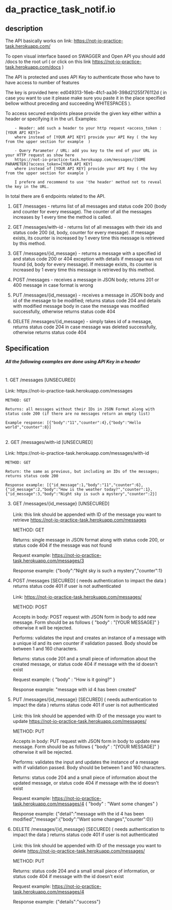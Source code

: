 # da_practice_task_notif.io


## description
 The API basically works on link: https://not-io-practice-task.herokuapp.com/
 
 To open visual interface based on SWAGGER and Open API you should add /docs 
 to the root url ( or click on this link https://not-io-practice-task.herokuapp.com/docs )
 
 The API is protected and uses API Key to authenticate those who have to have 
 access to number of features

 The key is provided here: ed049313-16eb-4fc1-aa36-398d21255f76112d
 ( in case you want to use it please make sure you paste it in the place specified bellow without 
  preceding and succeeding WHITESPACES ). 
 
 To access secured endpoints please provide the given key either within a header or specifying it in the
 url. Examples:

        - Header: add such a header to your http request <access_token : [YOUR API KEY]>
        where instead of [YOUR API KEY] provide your API Key ( the key from the upper section for example  )
        
        - Query Parameter / URL: add you key to the end of your URL in your HTTP request as show here
        https://not-io-practice-task.herokuapp.com/messages/[SOME PARAMETER]?access_token=[YOUR API KEY]
        where instead of [YOUR API KEY] provide your API Key ( the key from the upper section for example )

        I prefere and recommend to use 'the header' method not to reveal the key in the URL.

In total there are 6 endpoints related to the API.

1. GET /messages  -  returns list of all messages and status code 200 (body and counter for every message). 
The counter of all the messages increases by 1 every time the method is called.


2. GET /messages/with-id  -  returns list of all messages with their ids and status code 200 (id, body, counter for every message).
If message exists, its counter is increased by 1 every time this message is retrieved by this method.


3. GET /messages/{id_message}  -  returns a message with a specified id and status code 200 or 404 exception with details if message was not found
   (id, body for every message). If message exists, its counter is increased by 1 every time this message is retrieved by this method.
   

4. POST /messages  -  receives a message in JSON body; returns 201 or 400 message in case format is wrong


5. PUT /messages/{id_message}  -  receives a message in JSON body and id of the message to be modified; returns
   status code 204 and details with modified message body in case the message was modified successfully, otherwise returns status code 404


6. DELETE /messages/{id_message}  -  simply takes id of a message, returns status code 204 in case message was deleted successfully,
   otherwise returns status code 404


## Specification

##### All the following examples are done using API Key in a header
<br>
1. GET /messages [UNSECURED]
    <br><br>
    Link:  https://not-io-practice-task.herokuapp.com/messages


    
    METHOD: GET

    Returns: all messages without their IDs in JSON Format along with status code 200 (if there are no messages return an empty list)
   
    Example response: [{"body":"11","counter":4},{"body":"Hello world","counter":8}]

<br>
2. GET /messages/with-id [UNSECURED]
    <br><br>
    Link:   https://not-io-practice-task.herokuapp.com/messages/with-id

     
    METHOD: GET
   
    Return: the same as previous, but including an IDs of the messages; returns status code 200

    Response example: [{"id_message":1,"body":"11","counter":6},{"id_message":2,"body":"How is the weather today?","counter":1},{"id_message":3,"body":"Night sky is such a mystery","counter":2}]

3. GET /messages/{id_message} [UNSECURED]
    <br><br>
    Link: this link should be appended with ID of the message you want to retrieve https://not-io-practice-task.herokuapp.com/messages


    METHOD: GET

    Returns: single message in JSON format along with status code 200, or status code 404 if the message was not found
  
    Request example: https://not-io-practice-task.herokuapp.com/messages/3

    Response example: {"body":"Night sky is such a mystery","counter":1} 

4. POST /messages [SECURED] ( needs authentication to impact the data )
returns status code 401 if user is not authenticated
   <br><br>
    Link: https://not-io-practice-task.herokuapp.com/messages/


    METHOD: POST

    Accepts in body: POST request with JSON form in body to add new message. Form should be as follows
              {
                 "body" : "[YOUR MESSAGE]"
              }
              otherwise it will be rejected.
   
    Performs: validates the input and creates an instance of a message with a unique id and its own counter
               if validation passed. Body should be between 1 and 160 characters.

    Returns: status code 201 and a small piece of information about the created message, or status code 404 if message with the id doesn't exist

    Request example: {
                          "body" : "How is it going?"
                      }

    Response example:  "message with id 4 has been created"

5. PUT /messages/{id_message} [SECURED] ( needs authentication to impact the data ) 
   returns status code 401 if user is not authenticated
    <br><br>
    Link: this link should be appended with ID of the message you want to update https://not-io-practice-task.herokuapp.com/messages/   

    
    METHOD: PUT    

    Accepts in body: PUT request with JSON form in body to update new message. Form should be as follows
                  {
                     "body" : "[YOUR MESSAGE]"
                  }
                  otherwise it will be rejected.
   
    Performs: validates the input and updates the instance of a message with
               if validation passed. Body should be between 1 and 160 characters.

    Returns: status code 204 and a small piece of information about the updated message, or status code 404 if message with the id doesn't exist

    Request example: https://not-io-practice-task.herokuapp.com/messages/4
                      {
                          "body" : "Want some changes"
                      }

    Response example:  {"detail":"message with the id 4 has been modified","message":{"body":"Want some changes","counter":0}}
   


6.  DELETE /messages/{id_message} [SECURED] ( needs authentication to impact the data ) 
   returns status code 401 if user is not authenticated
    <br><br>
    Link: this link should be appended with ID of the message you want to delete https://not-io-practice-task.herokuapp.com/messages/   
    

    METHOD: PUT

    Returns: status code 204 and a small smail piece of information, or status code 404 if message with the id doesn't exist

    Request example: https://not-io-practice-task.herokuapp.com/messages/4

    Response example:  {"details":"success"}
    